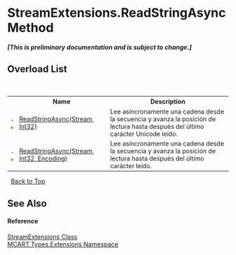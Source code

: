 # StreamExtensions.ReadStringAsync Method 
 _**\[This is preliminary documentation and is subject to change.\]**_


## Overload List
&nbsp;<table><tr><th></th><th>Name</th><th>Description</th></tr><tr><td>![Public method](media/pubmethod.gif "Public method")![Static member](media/static.gif "Static member")</td><td><a href="30fa508d-104b-836e-b804-a3c9f38e60fb">ReadStringAsync(Stream, Int32)</a></td><td>
Lee asíncronamente una cadena desde la secuencia y avanza la posición de lectura hasta después del último carácter Unicode leído.</td></tr><tr><td>![Public method](media/pubmethod.gif "Public method")![Static member](media/static.gif "Static member")</td><td><a href="934bf5de-a674-9a02-3425-414da767b4e3">ReadStringAsync(Stream, Int32, Encoding)</a></td><td>
Lee asíncronamente una cadena desde la secuencia y avanza la posición de lectura hasta después del último carácter leído.</td></tr></table>&nbsp;
<a href="#streamextensions.readstringasync-method">Back to Top</a>

## See Also


#### Reference
<a href="7cd8ddda-71ae-595b-7439-964ec99c7f60">StreamExtensions Class</a><br /><a href="a8e71047-44e0-7000-43f0-67a6f5b9758c">MCART.Types.Extensions Namespace</a><br />